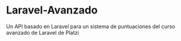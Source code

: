 # Laravel-Avanzado
Un API basado en Laravel para un sistema de puntuaciones del curso avanzado de Laravel de Platzi
